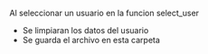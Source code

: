 Al seleccionar un usuario en la funcion select_user
- Se limpiaran los datos del usuario
- Se guarda el archivo en esta carpeta
